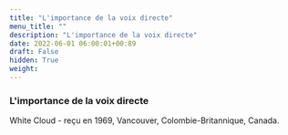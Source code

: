 ```yaml
---
title: "L'importance de la voix directe"
menu_title: ""
description: "L'importance de la voix directe"
date: 2022-06-01 06:00:01+00:89
draft: False
hidden: True
weight:
---
```

### L'importance de la voix directe

White Cloud - reçu en 1969, Vancouver, Colombie-Britannique, Canada.
